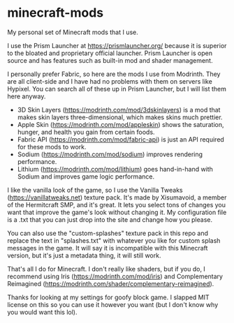 # minecraft-mods
My personal set of Minecraft mods that I use.

I use the Prism Launcher at https://prismlauncher.org/ because it is superior to the bloated and proprietary official launcher. Prism Launcher is open source and has features such as built-in mod and shader management.

I personally prefer Fabric, so here are the mods I use from Modrinth. They are all client-side and I have had no problems with them on servers like Hypixel. You can search all of these up in Prism Launcher, but I will list them here anyway.

- 3D Skin Layers (https://modrinth.com/mod/3dskinlayers) is a mod that makes skin layers three-dimensional, which makes skins much prettier.
- Apple Skin (https://modrinth.com/mod/appleskin) shows the saturation, hunger, and health you gain from certain foods.
- Fabric API (https://modrinth.com/mod/fabric-api) is just an API required for these mods to work.
- Sodium (https://modrinth.com/mod/sodium) improves rendering performance.
- Lithium (https://modrinth.com/mod/lithium) goes hand-in-hand with Sodium and improves game logic performance.

I like the vanilla look of the game, so I use the Vanilla Tweaks (https://vanillatweaks.net) texture pack. It's made by Xisumavoid, a member of the Hermitcraft SMP, and it's great. It lets you select tons of changes you want that improve the game's look without changing it. My configuration file is a .txt that you can just drop into the site and change how you please.

You can also use the "custom-splashes" texture pack in this repo and replace the text in "splashes.txt" with whatever you like for custom splash messages in the game. It will say it is incompatible with this Minecraft version, but it's just a metadata thing, it will still work.

That's all I do for Minecraft. I don't really like shaders, but if you do, I recommend using Iris (https://modrinth.com/mod/iris) and Complementary Reimagined (https://modrinth.com/shader/complementary-reimagined).

Thanks for looking at my settings for goofy block game. I slapped MIT license on this so you can use it however you want (but I don't know why you would want this lol).
